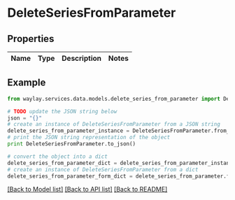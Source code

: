 # DeleteSeriesFromParameter


## Properties

Name | Type | Description | Notes
------------ | ------------- | ------------- | -------------

## Example

```python
from waylay.services.data.models.delete_series_from_parameter import DeleteSeriesFromParameter

# TODO update the JSON string below
json = "{}"
# create an instance of DeleteSeriesFromParameter from a JSON string
delete_series_from_parameter_instance = DeleteSeriesFromParameter.from_json(json)
# print the JSON string representation of the object
print DeleteSeriesFromParameter.to_json()

# convert the object into a dict
delete_series_from_parameter_dict = delete_series_from_parameter_instance.to_dict()
# create an instance of DeleteSeriesFromParameter from a dict
delete_series_from_parameter_form_dict = delete_series_from_parameter.from_dict(delete_series_from_parameter_dict)
```
[[Back to Model list]](../README.md#documentation-for-models) [[Back to API list]](../README.md#documentation-for-api-endpoints) [[Back to README]](../README.md)


